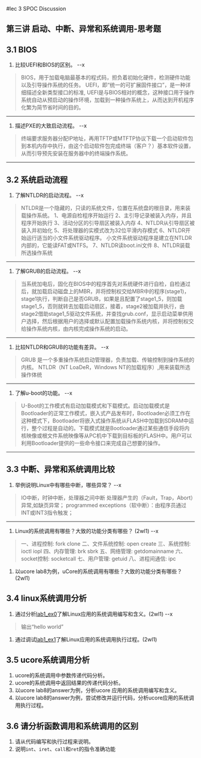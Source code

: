 #lec 3 SPOC Discussion

## 第三讲 启动、中断、异常和系统调用-思考题

## 3.1 BIOS
 1. 比较UEFI和BIOS的区别。
 --x

> BIOS，用于加载电脑最基本的程式码，担负着初始化硬件，检测硬件功能以及引导操作系统的任务。
> UEFI，即“统一的可扩展固件接口”，是一种详细描述全新类型接口的标准, UEFI是与BIOS相对的概念，这种接口用于操作系统自动从预启动的操作环境，加载到一种操作系统上，从而达到开机程序化繁为简节省时间的目的。
 
 ---
 
 1. 描述PXE的大致启动流程。
  --x

>  终端要求服务器分配IP地址，再用TFTP或MTFTP协议下载一个启动软件包到本机内存中执行，由这个启动软件包完成终端（客户？）基本软件设置，从而引导预先安装在服务器中的终端操作系统。

---


## 3.2 系统启动流程
 1. 了解NTLDR的启动流程。
 --x

>  NTLDR是一个隐藏的，只读的系统文件，位置在系统盘的根目录，用来装载操作系统。
1、电源自检程序开始运行
2、主引导记录被装入内存，并且程序开始执行
3、活动分区的引导扇区被装入内存
4、NTLDR从引导扇区被装入并初始化
5、将处理器的实模式改为32位平滑内存模式
6、NTLDR开始运行适当的小文件系统驱动程序。
小文件系统驱动程序是建立在NTLDR内部的，它能读FAT或NTFS。
7、NTLDR读boot.ini文件
8、NTLDR装载所选操作系统

---

 1. 了解GRUB的启动流程。
 --x

> 当系统加电后，固化在BIOS中的程序首先对系统硬件进行自检，自检通过后，就加载启动磁盘上的MBR，并将控制权交给MBR中的程序(stage1)，stage1执行，判断自己是否GRUB，如果是且配置了stage1_5，则加载stage1_5，否则就转去加载启动扇区，接着，stage2被加载并执行，由stage2借助stage1_5驱动文件系统，并查找grub.conf，显示启动菜单供用户选择，然后根据用户的选择或默认配置加载操作系统内核，并将控制权交给操作系统内核，由内核完成操作系统的启动。

---

 1. 比较NTLDR和GRUB的功能有差异。
 --x

>   GRUB 是一个多重操作系统启动管理器，负责加载、传输控制到操作系统的内核。
>   NTLDR（NT LoaDeR，Windows NT的加载程序）,用来装载所选操作体统

---

 1. 了解u-boot的功能。
 --x

>  U-Boot的工作模式有启动加载模式和下载模式。启动加载模式是Bootloader的正常工作模式，嵌入式产品发布时，Bootloader必须工作在这种模式下，Bootloader将嵌入式操作系统从FLASH中加载到SDRAM中运行，整个过程是自动的。下载模式就是Bootloader通过某些通信手段将内核映像或根文件系统映像等从PC机中下载到目标板的FLASH中。用户可以利用Bootloader提供的一些命令接口来完成自己想要的操作。

---

## 3.3 中断、异常和系统调用比较
 1. 举例说明Linux中有哪些中断，哪些异常？
 --x

> IO中断，时钟中断，处理器之间中断
> 处理器产生的（Fault，Trap，Abort）异常,如缺页异常；  programmed exceptions（软中断）：由程序员通过INT或INT3指令触发；

---
 1. Linux的系统调用有哪些？大致的功能分类有哪些？  (2wl1)
 --x

> 一、进程控制: fork clone
> 二、文件系统控制: open create
> 三、系统控制: ioctl iopl 
> 四、内存管理: brk sbrk
> 五、网络管理: getdomainname
> 六、socket控制: socketcall
> 七、用户管理: getuid
> 八、进程间通信: ipc
 
 1. 以ucore lab8为例，uCore的系统调用有哪些？大致的功能分类有哪些？(2wl1)
 
## 3.4 linux系统调用分析
 1. 通过分析[lab1_ex0](https://github.com/chyyuu/ucore_lab/blob/master/related_info/lab1/lab1-ex0.md)了解Linux应用的系统调用编写和含义。(2wl1)
 --x

> 输出“hello world”
> 


 1. 通过调试[lab1_ex1](https://github.com/chyyuu/ucore_lab/blob/master/related_info/lab1/lab1-ex1.md)了解Linux应用的系统调用执行过程。(2wl1)
 
## 3.5 ucore系统调用分析
 1. ucore的系统调用中参数传递代码分析。
 1. ucore的系统调用中返回结果的传递代码分析。
 1. 以ucore lab8的answer为例，分析ucore 应用的系统调用编写和含义。
 1. 以ucore lab8的answer为例，尝试修改并运行代码，分析ucore应用的系统调用执行过程。
 
## 3.6 请分析函数调用和系统调用的区别
 1. 请从代码编写和执行过程来说明。
   1. 说明`int`、`iret`、`call`和`ret`的指令准确功能
 

